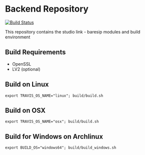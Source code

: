 # Backend Repository

[![Build Status](https://travis-ci.org/Studio-Link-v2/backend.svg?branch=master)](https://travis-ci.org/Studio-Link-v2/backend)

This repository contains the studio link - baresip modules and build environment

## Build Requirements

- OpenSSL
- LV2 (optional)

## Build on Linux

```export TRAVIS_OS_NAME="linux"; build/build.sh```

## Build on OSX

```export TRAVIS_OS_NAME="osx"; build/build.sh```

## Build for Windows on Archlinux

```export BUILD_OS="windows64"; build/build_windows.sh```
